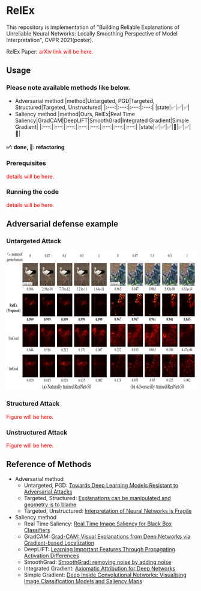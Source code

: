 # RelEx
This repository is implementation of "Building Reliable Explanations of Unreliable Neural Networks: Locally Smoothing Perspective of Model Interpretation", CVPR 2021(poster).

RelEx Paper: <span style="color:red">arXiv link will be here.</span>

## Usage
### Please note available methods like below.
* Adversarial method
    |method|Untargeted, PGD|Targeted, Structured|Targeted, Unstructured|
    |:---:|:---:|:---:|:---:|
    |state|:white_check_mark:|:white_check_mark:|:white_check_mark:|
* Saliency method
    |method|Ours, RelEx|Real Time Saliency|GradCAM|DeepLIFT|SmoothGrad|Integrated Gradient|Simple Gradient|
    |:---:|:---:|:---:|:---:|:---:|:---:|:---:|:---:|
    |state|:white_check_mark:|:white_check_mark:|:white_check_mark:|:construction:|:white_check_mark:|:white_check_mark:|:construction:|
#### :white_check_mark:: done, :construction:: refactoring
### Prerequisites
<span style="color:red">details will be here.</span>
### Running the code
<span style="color:red">details will be here.</span>
## Adversarial defense example
### Untargeted Attack
<img src="./data/untargeted.png"  width="700" height="370"></img>
### Structured Attack
<span style="color:red">Figure will be here.</span>
### Unstructured Attack
<span style="color:red">Figure will be here.</span>


## Reference of Methods
* Adversarial method
    * Untargeted, PGD: [Towards Deep Learning Models Resistant to Adversarial Attacks](https://arxiv.org/abs/1706.06083)
    * Targeted, Structured: [Explanations can be manipulated and geometry is to blame](https://arxiv.org/abs/1906.07983) 
    * Targeted, Unstructured: [Interpretation of Neural Networks is Fragile](https://arxiv.org/abs/1710.10547)
* Saliency method
    * Real Time Saliency: [Real Time Image Saliency for Black Box Classifiers](https://arxiv.org/abs/1705.07857)
    * GradCAM: [Grad-CAM: Visual Explanations from Deep Networks via Gradient-based Localization](https://arxiv.org/abs/1610.02391)
    * DeepLIFT: [Learning Important Features Through Propagating Activation Differences](https://arxiv.org/abs/1704.02685)
    * SmoothGrad: [SmoothGrad: removing noise by adding noise](https://arxiv.org/abs/1706.03825)
    * Integrated Gradient: [Axiomatic Attribution for Deep Networks](https://arxiv.org/abs/1703.01365)
    * Simple Gradient: [Deep Inside Convolutional Networks: Visualising Image Classification Models and Saliency Maps](https://arxiv.org/abs/1312.6034)